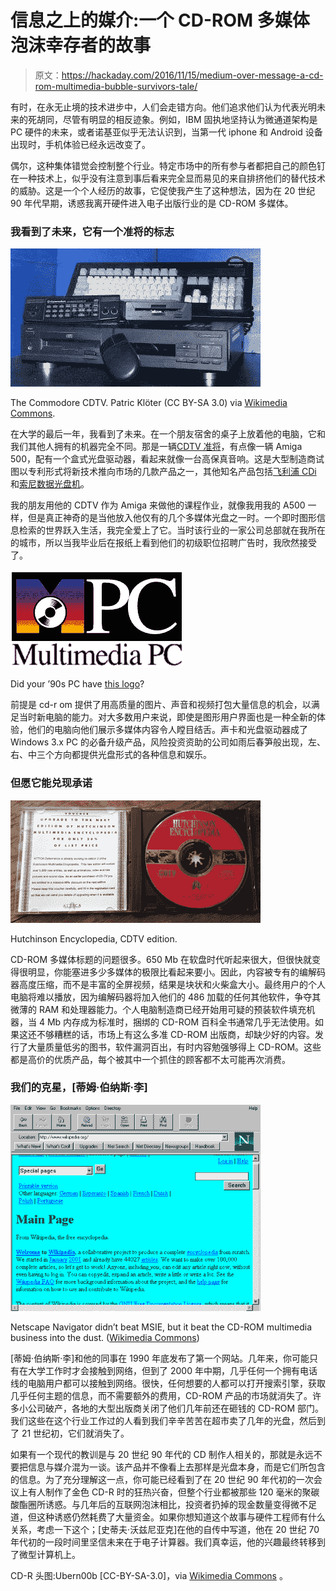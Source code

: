 # 信息之上的媒介:一个 CD-ROM 多媒体泡沫幸存者的故事

> 原文：<https://hackaday.com/2016/11/15/medium-over-message-a-cd-rom-multimedia-bubble-survivors-tale/>

有时，在永无止境的技术进步中，人们会走错方向。他们追求他们认为代表光明未来的死胡同，尽管有明显的相反迹象。例如，IBM 固执地坚持认为微通道架构是 PC 硬件的未来，或者诺基亚似乎无法认识到，当第一代 iphone 和 Android 设备出现时，手机体验已经永远改变了。

偶尔，这种集体错觉会控制整个行业。特定市场中的所有参与者都把自己的颜色钉在一种技术上，似乎没有注意到事后看来完全显而易见的来自排挤他们的替代技术的威胁。这是一个个人经历的故事，它促使我产生了这种想法，因为在 20 世纪 90 年代早期，诱惑我离开硬件进入电子出版行业的是 CD-ROM 多媒体。

### 我看到了未来，它有一个准将的标志

[![The Commodore CDTV. Patric Klöter (CC BY-SA 3.0) via Wikimedia Commons.](img/083edf41b05dd3c9dea69065dd0108e0.png)](https://hackaday.com/wp-content/uploads/2016/11/cdtv.jpg)

The Commodore CDTV. Patric Klöter (CC BY-SA 3.0) via [Wikimedia Commons](https://commons.wikimedia.org/wiki/File:CDTV.jpg).

在大学的最后一年，我看到了未来。在一个朋友宿舍的桌子上放着他的电脑，它和我们其他人拥有的机器完全不同。那是一辆[CDTV 准将](https://en.wikipedia.org/wiki/Commodore_CDTV)，有点像一辆 Amiga 500，配有一个盒式光盘驱动器，看起来就像一台高保真音响。这是大型制造商试图以专利形式将新技术推向市场的几款产品之一，其他知名产品包括[飞利浦 CDi](https://en.wikipedia.org/wiki/Philips_CDi) 和[索尼数据光盘机](http://the-digital-reader.com/2010/05/07/blast-from-the-past/)。

我的朋友用他的 CDTV 作为 Amiga 来做他的课程作业，就像我用我的 A500 一样，但是真正神奇的是当他放入他仅有的几个多媒体光盘之一时。一个即时图形信息检索的世界跃入生活，我完全爱上了它。当时该行业的一家公司总部就在我所在的城市，所以当我毕业后在报纸上看到他们的初级职位招聘广告时，我欣然接受了。

[![Did your '90s PC have this logo?](img/3500d3aaa2b62f694d7cfa0b5ba6f562.png)](https://hackaday.com/wp-content/uploads/2016/11/multimedia_pc_logo.png)

Did your ’90s PC have [this logo](https://en.wikipedia.org/wiki/Multimedia_PC)?

前提是 cd-r om 提供了用高质量的图片、声音和视频打包大量信息的机会，以满足当时新电脑的能力。对大多数用户来说，即使是图形用户界面也是一种全新的体验，他们的电脑向他们展示多媒体内容令人瞠目结舌。声卡和光盘驱动器成了 Windows 3.x PC 的必备升级产品，风险投资资助的公司如雨后春笋般出现，左、右、中三个方向都提供光盘形式的各种信息和娱乐。

### 但愿它能兑现承诺

[![Hutchinson Encyclopedia, CDTV edition.](img/70de6e0f3909940f0b7206c5e3539188.png)](https://hackaday.com/wp-content/uploads/2016/11/hutch-cdtv.jpg)

Hutchinson Encyclopedia, CDTV edition.

CD-ROM 多媒体标题的问题很多。650 Mb 在软盘时代听起来很大，但很快就变得很明显，你能塞进多少多媒体的极限比看起来要小。因此，内容被专有的编解码器高度压缩，而不是丰富的全屏视频，结果是块状和火柴盒大小。最终用户的个人电脑将难以播放，因为编解码器将加入他们的 486 加载的任何其他软件，争夺其微薄的 RAM 和处理器能力。个人电脑制造商已经开始用可疑的预装软件填充机器，当 4 Mb 内存成为标准时，捆绑的 CD-ROM 百科全书通常几乎无法使用。如果这还不够糟糕的话，市场上有这么多准 CD-ROM 出版商，却缺少好的内容。发行了大量质量低劣的图书，软件漏洞百出，有时内容勉强够得上 CD-ROM。这些都是高价的优质产品，每个被其中一个抓住的顾客都不太可能再次消费。

### 我们的克星，[蒂姆·伯纳斯·李]

![Netscape Navigator didn't beat MSIE, but it beat the CD-ROM multimedia business into the dust. (Wikimedia Commons)](img/c8b433d43774b4895a3a8cd85f861279.png)

Netscape Navigator didn’t beat MSIE, but it beat the CD-ROM multimedia business into the dust. ([Wikimedia Commons](https://en.wikipedia.org/wiki/File:Navigator_1-22.png))

[蒂姆·伯纳斯·李]和他的同事在 1990 年底发布了第一个网站。几年来，你可能只有在大学工作时才会接触到网络，但到了 2000 年中期，几乎任何一个拥有电话线的电脑用户都可以接触到网络。很快，任何想要的人都可以打开搜索引擎，获取几乎任何主题的信息，而不需要额外的费用，CD-ROM 产品的市场就消失了。许多小公司破产，各地的大型出版商关闭了他们几年前还在砸钱的 CD-ROM 部门。我们这些在这个行业工作过的人看到我们辛辛苦苦在超市卖了几年的光盘，然后到了 21 世纪初，它们就消失了。

如果有一个现代的教训是与 20 世纪 90 年代的 CD 制作人相关的，那就是永远不要把信息与媒介混为一谈。该产品并不像看上去那样是光盘本身，而是它们所包含的信息。为了充分理解这一点，你可能已经看到了在 20 世纪 90 年代初的一次会议上有人制作了金色 CD-R 时的狂热兴奋，但整个行业都被那些 120 毫米的聚碳酸酯圈所诱惑。与几年后的互联网泡沫相比，投资者扔掉的现金数量变得微不足道，但这种诱惑仍然耗费了大量资金。如果你想知道这个故事与硬件工程师有什么关系，考虑一下这个；[史蒂夫·沃兹尼亚克]在他的自传中写道，他在 20 世纪 70 年代初的一段时间里坚信未来在于电子计算器。我们真幸运，他的兴趣最终转移到了微型计算机上。

CD-R 头图:Ubern00b [CC-BY-SA-3.0]，via [Wikimedia Commons](https://commons.wikimedia.org/wiki/File:CD_autolev_crop.jpg) 。